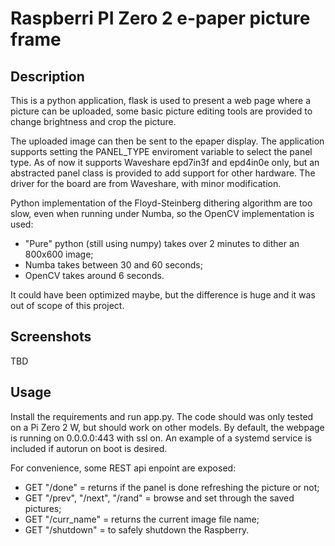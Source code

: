 # Raspberri PI Zero 2 e-paper picture frame
## Description
This is a python application, flask is used to present a web page where a picture can be uploaded, 
some basic picture editing tools are provided to change brightness and crop the picture.

The uploaded image can then be sent to the epaper display. 
The application supports setting the PANEL_TYPE enviroment variable to select the panel type. As of now it supports Waveshare epd7in3f and epd4in0e only, 
but an abstracted panel class is provided to add support for other hardware.
The driver for the board are from Waveshare, with minor modification.

Python implementation of the Floyd-Steinberg dithering algorithm are too slow, even when running under Numba, so the OpenCV implementation is used:
- "Pure" python (still using numpy) takes over 2 minutes to dither an 800x600 image;
- Numba takes between 30 and 60 seconds;
- OpenCV takes around 6 seconds.

It could have been optimized maybe, but the difference is huge and it was out of scope of this project.

## Screenshots

TBD

## Usage
Install the requirements and run app.py. The code should was only tested on a Pi Zero 2 W, but should work on other models.
By default, the webpage is running on 0.0.0.0:443 with ssl on. An example of a systemd service is included if autorun on boot is desired.

For convenience, some REST api enpoint are exposed:
- GET "/done" = returns if the panel is done refreshing the picture or not;
- GET "/prev", "/next", "/rand" = browse and set through the saved pictures;
- GET "/curr_name" = returns the current image file name;
- GET "/shutdown" = to safely shutdown the Raspberry.
